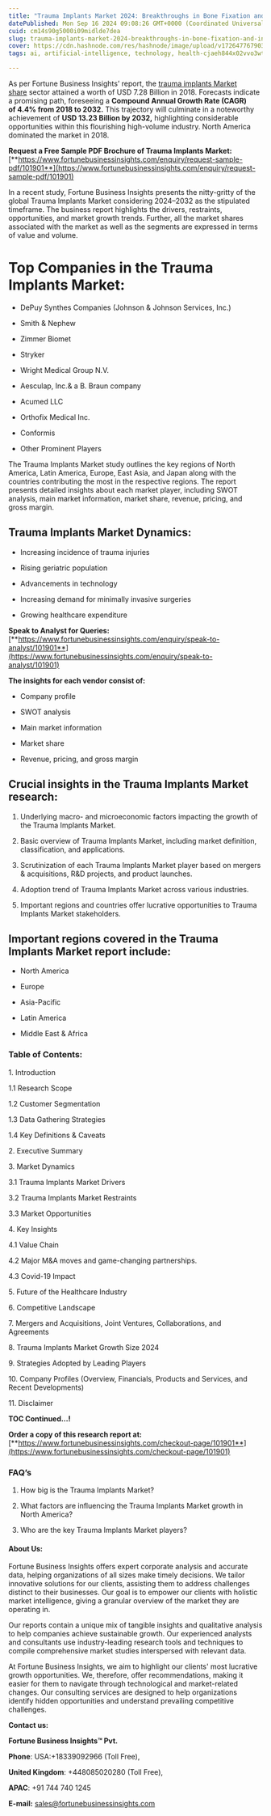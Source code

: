 ```yaml
---
title: "Trauma Implants Market 2024: Breakthroughs in Bone Fixation and Injury Recovery Solutions"
datePublished: Mon Sep 16 2024 09:08:26 GMT+0000 (Coordinated Universal Time)
cuid: cm14s90g5000i09midlde7dea
slug: trauma-implants-market-2024-breakthroughs-in-bone-fixation-and-injury-recovery-solutions
cover: https://cdn.hashnode.com/res/hashnode/image/upload/v1726477679035/2dce3c55-93b2-42f6-9c40-75a1cc833c61.png
tags: ai, artificial-intelligence, technology, health-cjaeh844x02vvo3wtj5r2s75q, healthcare

---
```


As per Fortune Business Insights’ report, the [trauma implants Market share](https://www.fortunebusinessinsights.com/industry-reports/trauma-implants-market-101901) sector attained a worth of USD 7.28 Billion in 2018. Forecasts indicate a promising path, foreseeing a **Compound Annual Growth Rate (CAGR) of 4.4% from 2018 to 2032.** This trajectory will culminate in a noteworthy achievement of **USD 13.23 Billion by 2032,** highlighting considerable opportunities within this flourishing high-volume industry. North America dominated the market in 2018.

**Request a Free Sample PDF Brochure of Trauma Implants Market:** [**https://www.fortunebusinessinsights.com/enquiry/request-sample-pdf/101901**](https://www.fortunebusinessinsights.com/enquiry/request-sample-pdf/101901)

In a recent study, Fortune Business Insights presents the nitty-gritty of the global Trauma Implants Market considering 2024–2032 as the stipulated timeframe. The business report highlights the drivers, restraints, opportunities, and market growth trends. Further, all the market shares associated with the market as well as the segments are expressed in terms of value and volume.

# **Top Companies in the Trauma Implants Market:**

* DePuy Synthes Companies (Johnson & Johnson Services, Inc.)
    
* Smith & Nephew
    
* Zimmer Biomet
    
* Stryker
    
* Wright Medical Group N.V.
    
* Aesculap, Inc.& a B. Braun company
    
* Acumed LLC
    
* Orthofix Medical Inc.
    
* Conformis
    
* Other Prominent Players
    

The Trauma Implants Market study outlines the key regions of North America, Latin America, Europe, East Asia, and Japan along with the countries contributing the most in the respective regions. The report presents detailed insights about each market player, including SWOT analysis, main market information, market share, revenue, pricing, and gross margin.

## Trauma Implants Market **Dynamics**:

* Increasing incidence of trauma injuries
    
* Rising geriatric population
    
* Advancements in technology
    
* Increasing demand for minimally invasive surgeries
    
* Growing healthcare expenditure
    

**Speak to Analyst for Queries:** [**https://www.fortunebusinessinsights.com/enquiry/speak-to-analyst/101901**](https://www.fortunebusinessinsights.com/enquiry/speak-to-analyst/101901)

**The insights for each vendor consist of:**

* Company profile
    
* SWOT analysis
    
* Main market information
    
* Market share
    
* Revenue, pricing, and gross margin
    

## **Crucial insights in the Trauma Implants Market research:**

1. Underlying macro- and microeconomic factors impacting the growth of the Trauma Implants Market.
    
2. Basic overview of Trauma Implants Market, including market definition, classification, and applications.
    
3. Scrutinization of each Trauma Implants Market player based on mergers & acquisitions, R&D projects, and product launches.
    
4. Adoption trend of Trauma Implants Market across various industries.
    
5. Important regions and countries offer lucrative opportunities to Trauma Implants Market stakeholders.
    

## **Important regions covered in the Trauma Implants Market report include:**

* North America
    
* Europe
    
* Asia-Pacific
    
* Latin America
    
* Middle East & Africa
    

### **Table of Contents:**

1\. Introduction

1.1 Research Scope

1.2 Customer Segmentation

1.3 Data Gathering Strategies

1.4 Key Definitions & Caveats

2\. Executive Summary

3\. Market Dynamics

3.1 Trauma Implants Market Drivers

3.2 Trauma Implants Market Restraints

3.3 Market Opportunities

4\. Key Insights

4.1 Value Chain

4.2 Major M&A moves and game-changing partnerships.

4.3 Covid-19 Impact

5\. Future of the Healthcare Industry

6\. Competitive Landscape

7\. Mergers and Acquisitions, Joint Ventures, Collaborations, and Agreements

8\. Trauma Implants Market Growth Size 2024

9\. Strategies Adopted by Leading Players

10\. Company Profiles (Overview, Financials, Products and Services, and Recent Developments)

11\. Disclaimer

**TOC Continued…!**

**Order a copy of this research report at:** [**https://www.fortunebusinessinsights.com/checkout-page/101901**](https://www.fortunebusinessinsights.com/checkout-page/101901)

### **FAQ’s**

1. How big is the Trauma Implants Market?
    
2. What factors are influencing the Trauma Implants Market growth in North America?
    
3. Who are the key Trauma Implants Market players?
    

#### **About Us:**

Fortune Business Insights offers expert corporate analysis and accurate data, helping organizations of all sizes make timely decisions. We tailor innovative solutions for our clients, assisting them to address challenges distinct to their businesses. Our goal is to empower our clients with holistic market intelligence, giving a granular overview of the market they are operating in.

Our reports contain a unique mix of tangible insights and qualitative analysis to help companies achieve sustainable growth. Our experienced analysts and consultants use industry-leading research tools and techniques to compile comprehensive market studies interspersed with relevant data.

At Fortune Business Insights, we aim to highlight our clients' most lucrative growth opportunities. We, therefore, offer recommendations, making it easier for them to navigate through technological and market-related changes. Our consulting services are designed to help organizations identify hidden opportunities and understand prevailing competitive challenges.

**Contact us:**

**Fortune Business Insights™ Pvt.**

**Phone**: USA:+18339092966 (Toll Free),

**United Kingdom**: +448085020280 (Toll Free),

**APAC**: +91 744 740 1245

**E-mail:** [sales@fortunebusinessinsights.com](mailto:sales@fortunebusinessinsights.com)